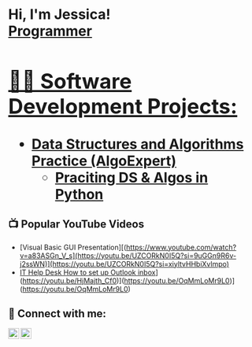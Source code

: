 <h1>Hi, I'm Jessica! <br/><a href="https://github.com/SkrentnySoftware">Programmer</a> <a href="https://www.linkedin.com/in/jessica-skrentny-387267139/">

<h2>👨‍💻 Software Development Projects:</h2>

- <b>Data Structures and Algorithms Practice (AlgoExpert)</b>
  - [Praciting DS & Algos in Python](https://github.com/joshmadakor1/Algorithms-Practice)

<h2>📺 Popular YouTube Videos</h2>

- [Visual Basic GUI Presentation][(https://www.youtube.com/watch?v=a83ASGn_V_s](https://youtu.be/UZCORkN0I5Q?si=9uGGn9R6v-j2ssWN)](https://youtu.be/UZCORkN0I5Q?si=xiyltvHHbiXvlmpo)
- [IT Help Desk How to set up Outlook inbox](https://www.youtube.com/watch?v=uHy3oM7NnoU)](https://youtu.be/HjMajth_Cf0)](https://youtu.be/OqMmLoMr9L0)](https://youtu.be/OqMmLoMr9L0)

<h2> 🤳 Connect with me:</h2>

[<img align="left" alt="JessicaSkrentny | YouTube" width="22px" src="https://cdn.jsdelivr.net/npm/simple-icons@v3/icons/youtube.svg" />][youtube]

[<img align="left" alt="JessicaSkrentny | LinkedIn" width="22px" src="https://cdn.jsdelivr.net/npm/simple-icons@v3/icons/linkedin.svg" />][linkedin]



[youtube]: https://www.youtube.com/@jessicas4103/featured

[linkedin]: https://www.linkedin.com/in/jessica-skrentny-387267139


<!--
**joshmadakor1/joshmadakor1** is a ✨ _special_ ✨ repository because its `README.md` (this file) appears on your GitHub profile.

Here are some ideas to get you started:

- 🔭 I’m currently working on ...
- 🌱 I’m currently learning ...
- 👯 I’m looking to collaborate on ...
- 🤔 I’m looking for help with ...
- 💬 Ask me about ...
- 📫 How to reach me: ...
- 😄 Pronouns: ...
- ⚡ Fun fact: ...
-->
